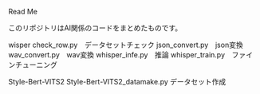 Read Me

このリポジトリはAI関係のコードをまとめたものです。

wisper
  check_row.py　データセットチェック
  json_convert.py　json変換
  wav_convert.py　wav変換
  whisper_infe.py　推論
  whisper_train.py　ファインチューニング
  
Style-Bert-VITS2
  Style-Bert-VITS2_datamake.py データセット作成
